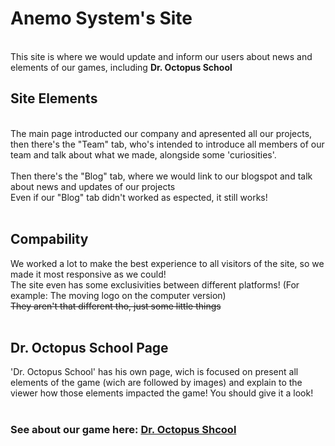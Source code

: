 <h1>Anemo System's Site</h1><br>
This site is where we would update and inform our users about news and elements of our games, including <b>Dr. Octopus School</b><br>

<h2> Site Elements </h2><br>
The main page introducted our company and apresented all our projects, then there's the "Team" tab, who's intended to introduce all 
members of our team and talk about what we made, alongside some 'curiosities'.<br><br>
Then there's the "Blog" tab, where we would link to our blogspot and talk about news and updates of our projects<br>
Even if our "Blog" tab didn't worked as espected, it still works!<br><br>

<h2> Compability </h2>
We worked a lot to make the best experience to all visitors of the site, so we made it most responsive as we could!<br>
The site even has some exclusivities between different platforms! (For example: The moving logo on the computer version)<br>
<s>They aren't that different tho, just some little things</s><br><br>

<h2> Dr. Octopus School Page </h2>
'Dr. Octopus School' has his own page, wich is focused on present all elements of the game (wich are followed by images)
and explain to the viewer how those elements impacted the game! You should give it a look!<br><br>

<h3>See about our game here: <a href="https://github.com/GGGCD-TCC/dr-octopus-school"> Dr. Octopus Shcool</a></h3><br><br>
